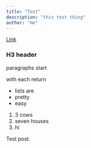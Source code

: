 ```yaml
---
title: "Test"
description: "this test thing"
author: "me"
---
```

[Link](http://google.com)
### H3 header
paragraphs
start

with each return

- lists are
- pretty
- easy

1. 3 cows
2. seven houses
3. hi

Test post.
